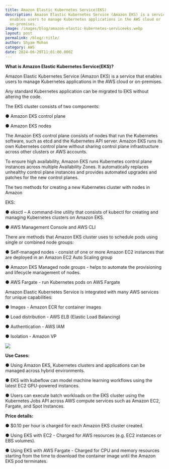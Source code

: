 ```yaml
---
title: Amazon Elastic Kubernetes Service(EKS)
description: Amazon Elastic Kubernetes Service (Amazon EKS) is a service that
  enables users to manage Kubernetes applications in the AWS cloud or
  on-premises.
image: /images/blog/amazon-elastic-kubernetes-serviceeks.webp
layout: post
permalink: /blog/:title/
author: Shyam Mohan
category: AWS
date: 2024-06-20T11:01:00.000Z
---
```

**What is Amazon Elastic Kubernetes Service(EKS)?**

Amazon Elastic Kubernetes Service (Amazon EKS) is a service that enables users to manage Kubernetes applications in the AWS cloud or on-premises.

Any standard Kubernetes application can be migrated to EKS without altering the code.

The EKS cluster consists of two components:

● Amazon EKS control plane

● Amazon EKS nodes

The Amazon EKS control plane consists of nodes that run the Kubernetes software, such as etcd and the Kubernetes API server. Amazon EKS runs its own Kubernetes control plane without sharing control plane infrastructure across other clusters or AWS accounts.

To ensure high availability, Amazon EKS runs Kubernetes control plane instances across multiple Availability Zones. It automatically replaces unhealthy control plane instances and provides automated upgrades and patches for the new control planes.

The two methods for creating a new Kubernetes cluster with nodes in Amazon

EKS:

● eksctl – A command-line utility that consists of kubectl for creating and managing Kubernetes clusters on Amazon EKS.

● AWS Management Console and AWS CLI


There are methods that Amazon EKS cluster uses to schedule pods using single or combined node groups:

● Self-managed nodes - consist of one or more Amazon EC2 instances that are deployed in an Amazon EC2 Auto Scaling group

● Amazon EKS Managed node groups - helps to automate the provisioning and lifecycle management of nodes.

● AWS Fargate - run Kubernetes pods on AWS Fargate

Amazon Elastic Kubernetes Service is integrated with many AWS services for unique capabilities:

● Images - Amazon ECR for container images

● Load distribution - AWS ELB (Elastic Load Balancing)

● Authentication - AWS IAM

● Isolation - Amazon VP

  

![](https://lh7-us.googleusercontent.com/docsz/AD_4nXehITiFL2a9pbyob_qQch9HB0gbHFaXTtqeJCLTfxoCvx18DbwghajVOgBr25ITSNA3jx_skLqdkG1g9Zu9Qrr5t_khZd5GOlUOekciDxY5fFFKUo8wQB19fAHWmSKtcDBQnSGD9-CdL58iz_w26xdeiaAY?key=DolJBsYn1X8zMHIyAnLicQ)
  

**Use Cases:**

● Using Amazon EKS, Kubernetes clusters and applications can be managed across hybrid environments.

● EKS with kubeflow can model machine learning workflows using the latest EC2 GPU-powered instances.

● Users can execute batch workloads on the EKS cluster using the Kubernetes Jobs API across AWS compute services such as Amazon EC2, Fargate, and Spot Instances.


**Price details:**

● $0.10 per hour is charged for each Amazon EKS cluster created.

● Using EKS with EC2 - Charged for AWS resources (e.g. EC2 instances or EBS volumes).

● Using EKS with AWS Fargate - Charged for CPU and memory resources starting from the time to download the container image until the Amazon EKS pod terminates.
